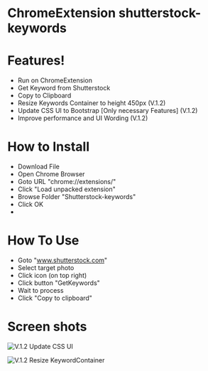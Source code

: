 # ChromeExtension shutterstock-keywords

# Features!
  - Run on ChromeExtension
  - Get Keyword from Shutterstock
  - Copy to Clipboard
  - Resize Keywords Container to height 450px  (V.1.2)
  - Update CSS UI to Bootstrap [Only necessary Features] (V.1.2)
  - Improve performance and UI Wording (V.1.2)

# How to Install
- Download File
- Open Chrome Browser
- Goto URL "chrome://extensions/"
- Click "Load unpacked extension"
- Browse Folder "Shutterstock-keywords"
- Click OK
- 
# How To Use
- Goto  "www.shutterstock.com"
- Select target photo
- Click icon (on top right)
- Click button "GetKeywords"
- Wait to process
- Click "Copy to clipboard"

# Screen shots
![V.1.2 Update CSS UI](https://user-images.githubusercontent.com/24679901/30812370-c30f250c-a234-11e7-910d-47cc68a203aa.png)

![V.1.2 Resize KeywordContainer](https://user-images.githubusercontent.com/24679901/30812252-7d670556-a234-11e7-9d08-0e61b9995170.png)
